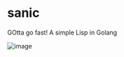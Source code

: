 # sanic
GOtta go fast! A simple Lisp in Golang

![image](https://user-images.githubusercontent.com/6124495/89133366-9e85d800-d4f1-11ea-9ae3-f2ecd067f92c.png)
